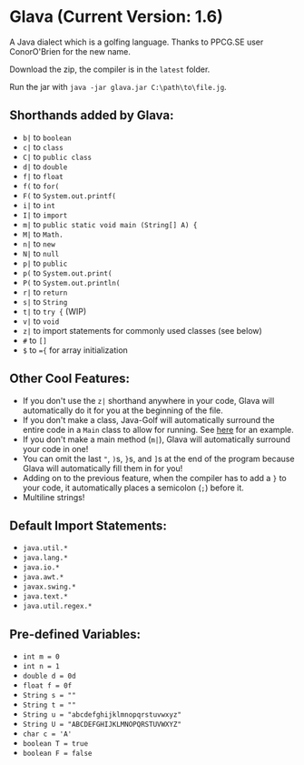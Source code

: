 # Glava (Current Version: 1.6)
A Java dialect which is a golfing language. Thanks to PPCG.SE user ConorO'Brien for the new name.

Download the zip, the compiler is in the `latest` folder.

Run the jar with `java -jar glava.jar C:\path\to\file.jg`.

## Shorthands added by Glava:
 - `b|` to `boolean `
 - `c|` to `class `
 - `C|` to `public class `
 - `d|` to `double `
 - `f|` to `float `
 - `f(` to `for(`
 - `F(` to `System.out.printf(`
 - `i|` to `int `
 - `I|` to `import `
 - `m|` to `public static void main (String[] A) {`
 - `M|` to `Math.`
 - `n|` to `new `
 - `N|` to `null `
 - `p|` to `public `
 - `p(` to `System.out.print(`
 - `P(` to `System.out.println(`
 - `r|` to `return `
 - `s|` to `String `
 - `t|` to `try {` (WIP)
 - `v|` to `void `
 - `z|` to import statements for commonly used classes (see below)
 - `#` to `[]`
 - `$` to `={` for array initialization

## Other Cool Features:
 - If you don't use the `z|` shorthand anywhere in your code, Glava will automatically do it for you at the beginning of the file.
 - If you don't make a class, Java-Golf will automatically surround the entire code in a `Main` class to allow for running. See [here](http://codegolf.stackexchange.com/questions/55422/hello-world/68496#68496) for an example.
 - If you don't make a main method (`m|`), Glava will automatically surround your code in one!
 - You can omit the last `"`, `)`s, `}`s, and `]`s at the end of the program because Glava will automatically fill them in for you!
 - Adding on to the previous feature, when the compiler has to add a `}` to your code, it automatically places a semicolon (`;`) before it.
 - Multiline strings!

## Default Import Statements:
 - `java.util.*`
 - `java.lang.*`
 - `java.io.*`
 - `java.awt.*`
 - `javax.swing.*`
 - `java.text.*`
 - `java.util.regex.*`

## Pre-defined Variables:
 - `int m = 0`
 - `int n = 1`
 - `double d = 0d`
 - `float f = 0f`
 - `String s = ""`
 - `String t = ""`
 - `String u = "abcdefghijklmnopqrstuvwxyz"`
 - `String U = "ABCDEFGHIJKLMNOPQRSTUVWXYZ"`
 - `char c = 'A'`
 - `boolean T = true`
 - `boolean F = false`